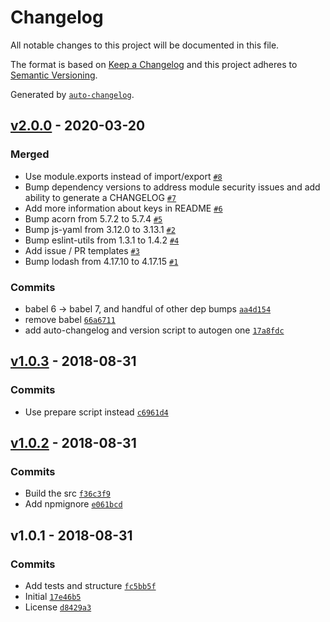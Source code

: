 # Changelog

All notable changes to this project will be documented in this file.

The format is based on [Keep a Changelog](https://keepachangelog.com/en/1.0.0/)
and this project adheres to [Semantic Versioning](https://semver.org/spec/v2.0.0.html).

Generated by [`auto-changelog`](https://github.com/CookPete/auto-changelog).

## [v2.0.0](https://github.com/anvilco/node-encryption/compare/v1.0.3...v2.0.0) - 2020-03-20

### Merged

- Use module.exports instead of import/export [`#8`](https://github.com/anvilco/node-encryption/pull/8)
- Bump dependency versions to address module security issues and add ability to generate a CHANGELOG [`#7`](https://github.com/anvilco/node-encryption/pull/7)
- Add more information about keys in README [`#6`](https://github.com/anvilco/node-encryption/pull/6)
- Bump acorn from 5.7.2 to 5.7.4 [`#5`](https://github.com/anvilco/node-encryption/pull/5)
- Bump js-yaml from 3.12.0 to 3.13.1 [`#2`](https://github.com/anvilco/node-encryption/pull/2)
- Bump eslint-utils from 1.3.1 to 1.4.2 [`#4`](https://github.com/anvilco/node-encryption/pull/4)
- Add issue / PR templates [`#3`](https://github.com/anvilco/node-encryption/pull/3)
- Bump lodash from 4.17.10 to 4.17.15 [`#1`](https://github.com/anvilco/node-encryption/pull/1)

### Commits

- babel 6 -&gt; babel 7, and handful of other dep bumps [`aa4d154`](https://github.com/anvilco/node-encryption/commit/aa4d1544959d2030c4c22d4532b8c3c7a7e34ac5)
- remove babel [`66a6711`](https://github.com/anvilco/node-encryption/commit/66a67117b3c6f4964478a6d335b49ff2ae574d14)
- add auto-changelog and version script to autogen one [`17a8fdc`](https://github.com/anvilco/node-encryption/commit/17a8fdcdfb1e641b308d8fd2c647e2a502ba1943)

## [v1.0.3](https://github.com/anvilco/node-encryption/compare/v1.0.2...v1.0.3) - 2018-08-31

### Commits

- Use prepare script instead [`c6961d4`](https://github.com/anvilco/node-encryption/commit/c6961d4bd82b78d185803a6d16d391bc4bd02509)

## [v1.0.2](https://github.com/anvilco/node-encryption/compare/v1.0.1...v1.0.2) - 2018-08-31

### Commits

- Build the src [`f36c3f9`](https://github.com/anvilco/node-encryption/commit/f36c3f97caf43d84660ff3858a4b64a70d1ea6ce)
- Add npmignore [`e061bcd`](https://github.com/anvilco/node-encryption/commit/e061bcdbc1f38d74d6a2f3175fa5f501e50f9ef7)

## v1.0.1 - 2018-08-31

### Commits

- Add tests and structure [`fc5bb5f`](https://github.com/anvilco/node-encryption/commit/fc5bb5f2daae834283f4b15d4413e8798ce45e84)
- Initial [`17e46b5`](https://github.com/anvilco/node-encryption/commit/17e46b596c3bf2ce00c24bb06baf8c7d025570ac)
- License [`d8429a3`](https://github.com/anvilco/node-encryption/commit/d8429a34eb095ed2aaba5e886a1e15494c1068d7)
